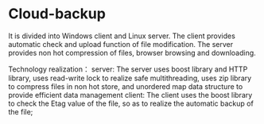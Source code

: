 # Cloud-backup

It is divided into Windows client and Linux server.
The client provides automatic check and upload function of file modification.
The server provides non hot compression of files, browser browsing and downloading.

Technology realization：
server: The server uses boost library and HTTP library, uses read-write lock to realize safe multithreading, uses zip library to compress 
files in non hot store, and unordered map data structure to provide efficient data management
client: The client uses the boost library to check the Etag value of the file, so as to realize the automatic backup of the file;
